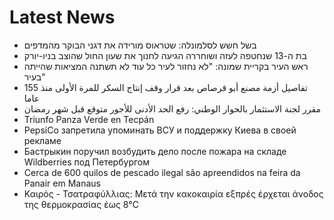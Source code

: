 # Latest News
-  בשל חשש לסלמונלה: שטראוס מורידה את דגני הבוקר מהמדפים
-  בת ה-13 שנחטפה לעזה ושוחררה הגיעה לחנוך את שעון החול שהוצב בניו-יורק
-  ראש העיר בקריית שמונה: "לא נחזור לעיר כל עוד לא תשתנה המציאות שהייתה בעיר"
-  تفاصيل أزمة مصنع أبو قرصاص بعد قرار وقف إنتاج السكر للمرة الأولى منذ 155 عاما
-  مقرر لجنة الاستثمار بالحوار الوطني: رفع الحد الأدنى للأجور متوقع قبل شهر رمضان
-  Triunfo Panza Verde en Tecpán
-  PepsiCo запретила упоминать ВСУ и поддержку Киева в своей рекламе
-  Бастрыкин поручил возбудить дело после пожара на складе Wildberries под Петербургом
-  Cerca de 600 quilos de pescado ilegal são apreendidos na feira da Panair em Manaus
-  Καιρός - Τσατραφύλλιας: Μετά την κακοκαιρία εξπρές έρχεται άνοδος της θερμοκρασίας έως 8°C
